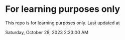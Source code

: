 # For learning purposes only
This repo is for learning purposes only.
Last updated at

Saturday, October 28, 2023 2:23:00 AM

